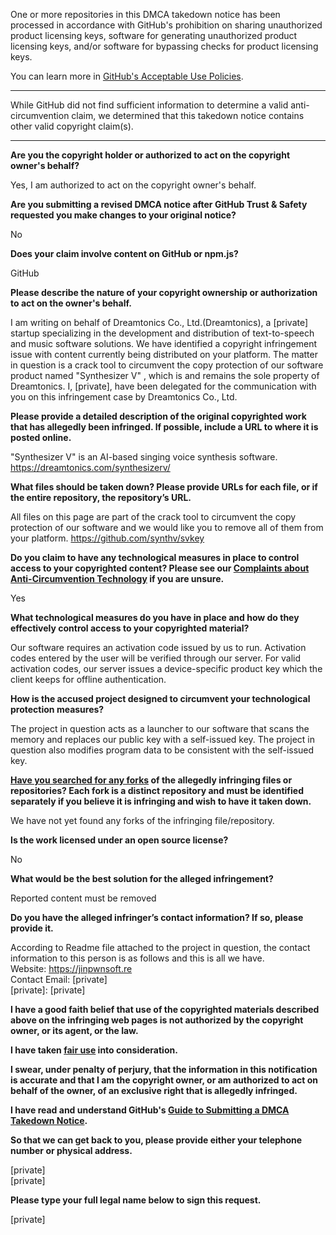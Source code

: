 One or more repositories in this DMCA takedown notice has been processed in accordance with GitHub's prohibition on sharing unauthorized product licensing keys, software for generating unauthorized product licensing keys, and/or software for bypassing checks for product licensing keys.

You can learn more in [GitHub's Acceptable Use Policies](https://docs.github.com/en/github/site-policy/github-acceptable-use-policies).

---

While GitHub did not find sufficient information to determine a valid anti-circumvention claim, we determined that this takedown notice contains other valid copyright claim(s).

---

**Are you the copyright holder or authorized to act on the copyright owner's behalf?**

Yes, I am authorized to act on the copyright owner's behalf.

**Are you submitting a revised DMCA notice after GitHub Trust & Safety requested you make changes to your original notice?**

No

**Does your claim involve content on GitHub or npm.js?**

GitHub

**Please describe the nature of your copyright ownership or authorization to act on the owner's behalf.**

I am writing on behalf of Dreamtonics Co., Ltd.(Dreamtonics), a [private] startup specializing in the development and
distribution of text-to-speech and music software solutions. We have identified a copyright infringement issue with content currently
being distributed on your platform. The matter in question is a crack tool to circumvent the copy protection of
our software product named "Synthesizer V" , which is and remains the sole property of Dreamtonics.
I, [private], have been delegated for the communication with you on this infringement case by Dreamtonics Co., Ltd.

**Please provide a detailed description of the original copyrighted work that has allegedly been infringed. If possible, include a URL to where it is posted online.**

"Synthesizer V" is an AI-based singing voice synthesis software.  
https://dreamtonics.com/synthesizerv/

**What files should be taken down? Please provide URLs for each file, or if the entire repository, the repository’s URL.**

All files on this page are part of the crack tool to circumvent the copy protection of our software and we would like you to remove all of them from your platform. https://github.com/synthv/svkey

**Do you claim to have any technological measures in place to control access to your copyrighted content? Please see our <a href="https://docs.github.com/articles/guide-to-submitting-a-dmca-takedown-notice#complaints-about-anti-circumvention-technology">Complaints about Anti-Circumvention Technology</a> if you are unsure.**

Yes

**What technological measures do you have in place and how do they effectively control access to your copyrighted material?**

Our software requires an activation code issued by us to run. Activation codes entered by the user will be verified through our server. For valid activation codes, our server issues a device-specific product key which the client keeps for offline authentication.

**How is the accused project designed to circumvent your technological protection measures?**

The project in question acts as a launcher to our software that scans the memory and replaces our public key with a self-issued key. The project in question also modifies program data to be consistent with the self-issued key.

**<a href="https://docs.github.com/articles/dmca-takedown-policy#b-what-about-forks-or-whats-a-fork">Have you searched for any forks</a> of the allegedly infringing files or repositories? Each fork is a distinct repository and must be identified separately if you believe it is infringing and wish to have it taken down.**

We have not yet found any forks of the infringing file/repository.

**Is the work licensed under an open source license?**

No

**What would be the best solution for the alleged infringement?**

Reported content must be removed

**Do you have the alleged infringer’s contact information? If so, please provide it.**

According to Readme file attached to the project in question, the contact information to this person is as follows and this is all we have.  
Website: https://jinpwnsoft.re  
Contact Email: [private]  
[private]: [private]  

**I have a good faith belief that use of the copyrighted materials described above on the infringing web pages is not authorized by the copyright owner, or its agent, or the law.**

**I have taken <a href="https://www.lumendatabase.org/topics/22">fair use</a> into consideration.**

**I swear, under penalty of perjury, that the information in this notification is accurate and that I am the copyright owner, or am authorized to act on behalf of the owner, of an exclusive right that is allegedly infringed.**

**I have read and understand GitHub's <a href="https://docs.github.com/articles/guide-to-submitting-a-dmca-takedown-notice/">Guide to Submitting a DMCA Takedown Notice</a>.**

**So that we can get back to you, please provide either your telephone number or physical address.**

[private]  
[private]  

**Please type your full legal name below to sign this request.**

[private]  
